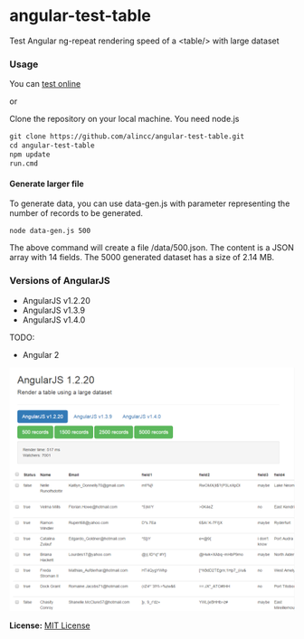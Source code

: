 # angular-test-table
Test Angular ng-repeat rendering speed of a &lt;table/> with large dataset

### Usage
You can [test online](https://rawgit.com/alincc/angular-test-table/master/index.html)

or

Clone the repository on your local machine. You need node.js
```
git clone https://github.com/alincc/angular-test-table.git
cd angular-test-table
npm update
run.cmd
```

#### Generate larger file

To generate data, you can use data-gen.js with parameter representing the number of records to be generated.
```
node data-gen.js 500
```
The above command will create a file /data/500.json.
The content is a JSON array with 14 fields.
The 5000 generated dataset has a size of 2.14 MB.

### Versions of AngularJS
- AngularJS v1.2.20
- AngularJS v1.3.9
- AngularJS v1.4.0

TODO:
- Angular 2


![](https://github.com/alincc/angular-test-table/blob/master/img/sample.png)

**License:** [MIT License](https://raw.github.com/finom/matreshka/master/LICENSE)